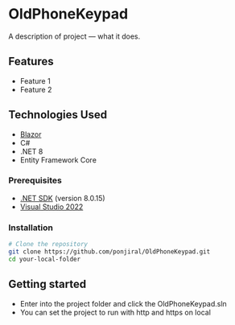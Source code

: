 # OldPhoneKeypad

A description of project — what it does.

## Features

- Feature 1
- Feature 2

## Technologies Used

- [Blazor](https://dotnet.microsoft.com/apps/aspnet/web-apps/blazor)
- C#
- .NET 8
- Entity Framework Core

### Prerequisites

- [.NET SDK](https://dotnet.microsoft.com/download) (version 8.0.15)
- [Visual Studio 2022](https://visualstudio.microsoft.com/)

### Installation

```bash
# Clone the repository
git clone https://github.com/ponjiral/OldPhoneKeypad.git
cd your-local-folder
```

## Getting started

- Enter into the project folder and click the OldPhoneKeypad.sln
- You can set the project to run with http and https on local
